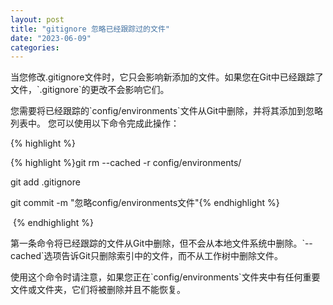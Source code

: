 ```yaml
---
layout: post
title: "gitignore 忽略已经跟踪过的文件"
date: "2023-06-09"
categories: 
---
```

<p>当您修改.gitignore文件时，它只会影响新添加的文件。如果您在Git中已经跟踪了文件，`.gitignore`的更改不会影响它们。</p>

<p>您需要将已经跟踪的`config/environments`文件从Git中删除，并将其添加到忽略列表中。 您可以使用以下命令完成此操作：</p>

{% highlight %}

{% highlight %}git rm --cached -r config/environments/

git add .gitignore

git commit -m &quot;忽略config/environments文件&quot;{% endhighlight %}

&nbsp;{% endhighlight %}

<p>第一条命令将已经跟踪的文件从Git中删除，但不会从本地文件系统中删除。`--cached`选项告诉Git只删除索引中的文件，而不从工作树中删除文件。</p>

<p>使用这个命令时请注意，如果您正在`config/environments`文件夹中有任何重要文件或文件夹，它们将被删除并且不能恢复。</p>

